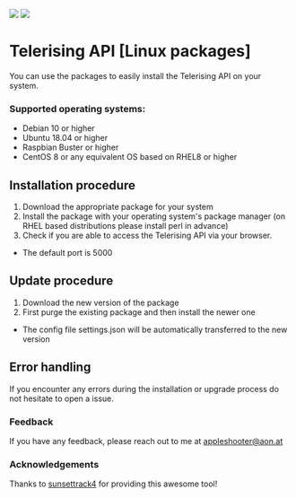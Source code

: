 
![](https://img.shields.io/badge/platform-linux--64%20%7C%20linux--arm-lightgrey)
![](https://img.shields.io/badge/python-%3E%3D%20v3-brightgreen)
# Telerising API [Linux packages]

You can use the packages to easily install the Telerising API on your system.

### Supported operating systems:
- Debian 10 or higher
- Ubuntu 18.04 or higher
- Raspbian Buster or higher
- CentOS 8 or any equivalent OS based on RHEL8 or higher

## Installation procedure
1) Download the appropriate package for your system
2) Install the package with your operating system's package manager (on RHEL based distributions please install perl in advance)
3) Check if you are able to access the Telerising API via your browser.
 - The default port is 5000

## Update procedure
1) Download the new version of the package
2) First purge the existing package and then install the newer one
 - The config file settings.json will be automatically transferred to the new version

## Error handling
If you encounter any errors during the installation or upgrade process do not hesitate to open
a issue.
### Feedback
If you have any feedback, please reach out to me at appleshooter@aon.at


### Acknowledgements
Thanks to [sunsettrack4](https://github.com/sunsettrack4) for providing this awesome tool!
